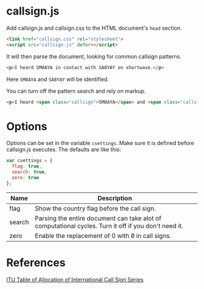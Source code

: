 # callsign.js

Add callsign.js and callsign.css to the HTML document's `head` section.
```html
<link href="callsign.css" rel="stylesheet">
<script src="callsign.js" defer></script>
```

It will then parse the document, looking for common callsign patterns.
```html
<p>I heard SM8AYA in contact with SA8YAY on shortwave.</p>
```
Here `SM8AYA` and `SA8YAY` will be identified.

You can turn off the pattern search and rely on markup.
```html
<p>I heard <span class="callsign">SM8AYA</span> and <span class="callsign">SA8YAY</span> on shortwave.</p>
```

# Options
Options can be set in the variable `csettings`. Make sure it is defined before callsign.js executes. The defaults are like this:
```javascript
var csettings = {
  flag: true,
  search: true,
  zero: true
};
```

| Name | Description |
| --- | --- |
| flag | Show the country flag before the call sign. |
| search | Parsing the entire document can take alot of computational cycles. Turn it off if you don't need it. |
| zero | Enable the replacement of 0 with 0&#x0338; in call signs. |

# References
[ITU Table of Allocation of International Call Sign Series](https://www.arrl.org/international-call-sign-series)

